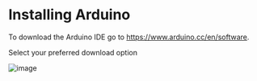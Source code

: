 # Installing Arduino

To download the Arduino IDE go to https://www.arduino.cc/en/software.

Select your preferred download option


![image](https://github.com/jonscrp/Instructions/assets/134547933/972d491b-4aa9-404b-8584-844374a29407)
